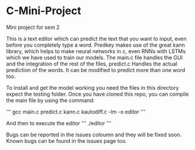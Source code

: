 # C-Mini-Project
Mini project for sem 2

This is a text editor which can predict the text that you want to input, even before you completely type a word.
Predkey makes use of the great kann library, which helps to make neural networks in c, even RNNs with LSTMs which we have used to train our models.
The main.c file handles the GUI and the integration of the rest of the files, predict.c Handles the actual prediction of the words.
It can be modified to predict more than one word too.

To install and get the model working you need the files in this directory expect the testing folder.
Once you have cloned this repo, you can compile the main file by using the command:

'''
gcc main.c predict.c kann.c kautodiff.c -lm -o editor
'''

And then to execute the editor 
'''
./editor
'''

Bugs can be reported in the issues coloumn and they will be fixed soon.
Known bugs can be found in the issues page too.

